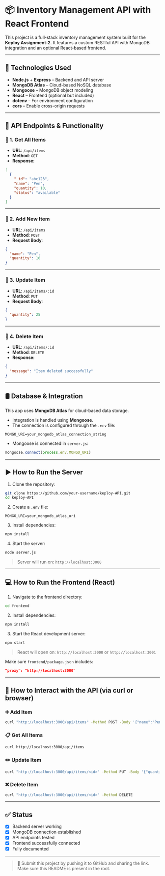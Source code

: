 # 📦 Inventory Management API with React Frontend

This project is a full-stack inventory management system built for the **Keploy Assignment-2**. It features a custom RESTful API with MongoDB integration and an optional React-based frontend.

---

## 🧰 Technologies Used

- **Node.js** + **Express** – Backend and API server
- **MongoDB Atlas** – Cloud-based NoSQL database
- **Mongoose** – MongoDB object modeling
- **React** – Frontend (optional but included)
- **dotenv** – For environment configuration
- **cors** – Enable cross-origin requests

---

## 📌 API Endpoints & Functionality

### 🔹 1. Get All Items

- **URL**: `/api/items`
- **Method**: `GET`
- **Response**:
```json
[
  {
    "_id": "abc123",
    "name": "Pen",
    "quantity": 10,
    "status": "available"
  }
]
```

---

### 🔹 2. Add New Item

- **URL**: `/api/items`
- **Method**: `POST`
- **Request Body**:
```json
{
  "name": "Pen",
  "quantity": 10
}
```

---

### 🔹 3. Update Item

- **URL**: `/api/items/:id`
- **Method**: `PUT`
- **Request Body**:
```json
{
  "quantity": 25
}
```

---

### 🔹 4. Delete Item

- **URL**: `/api/items/:id`
- **Method**: `DELETE`
- **Response**:
```json
{
  "message": "Item deleted successfully"
}
```

---

## 🛢 Database & Integration

This app uses **MongoDB Atlas** for cloud-based data storage.

- Integration is handled using **Mongoose**.
- The connection is configured through the `.env` file:
```
MONGO_URI=your_mongodb_atlas_connection_string
```
- Mongoose is connected in `server.js`:
```js
mongoose.connect(process.env.MONGO_URI)
```

---

## ▶️ How to Run the Server

1. Clone the repository:
```bash
git clone https://github.com/your-username/keploy-API.git
cd keploy-API
```

2. Create a `.env` file:
```
MONGO_URI=your_mongodb_atlas_uri
```

3. Install dependencies:
```bash
npm install
```

4. Start the server:
```bash
node server.js
```

> Server will run on: `http://localhost:3000`

---

## 💻 How to Run the Frontend (React)

1. Navigate to the frontend directory:
```bash
cd frontend
```

2. Install dependencies:
```bash
npm install
```

3. Start the React development server:
```bash
npm start
```

> React will open on: `http://localhost:3000` or `http://localhost:3001`

Make sure `frontend/package.json` includes:
```json
"proxy": "http://localhost:3000"
```

---

## 📡 How to Interact with the API (via curl or browser)

### ➕ Add Item

```bash
curl "http://localhost:3000/api/items" -Method POST -Body '{"name":"Pen","quantity":10}' -ContentType "application/json"
```

### 📋 Get All Items

```bash
curl http://localhost:3000/api/items
```

### ✏️ Update Item

```bash
curl "http://localhost:3000/api/items/<id>" -Method PUT -Body '{"quantity":25}' -ContentType "application/json"
```

### ❌ Delete Item

```bash
curl "http://localhost:3000/api/items/<id>" -Method DELETE
```

---

## ✅ Status

- [x] Backend server working
- [x] MongoDB connection established
- [x] API endpoints tested
- [x] Frontend successfully connected
- [x] Fully documented

---

> 📁 Submit this project by pushing it to GitHub and sharing the link. Make sure this README is present in the root.
